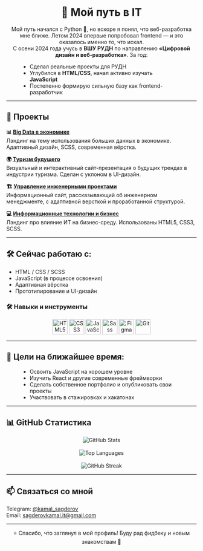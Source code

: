 <div style="max-width: 700px; margin: 0 auto;">

<h1 align="center">🚀 Мой путь в IT</h1>

<p align="center">
Мой путь начался с Python 🐍, но вскоре я понял, что веб-разработка мне ближе. Летом 2024 впервые попробовал frontend — и это оказалось именно то, что искал.<br>
С осени 2024 года учусь в <strong>ВШУ РУДН</strong> по направлению <strong>«Цифровой дизайн и веб-разработка»</strong>. За год:
</p>

<ul style="max-width: 400px; margin: 0 auto; padding-left: 20px;">
  <li>Сделал реальные проекты для РУДН</li>
  <li>Углубился в <strong>HTML/CSS</strong>, начал активно изучать <strong>JavaScript</strong></li>
  <li>Постепенно формирую сильную базу как frontend-разработчик</li>
</ul>

---

## 💼 Проекты

**📊 [Big Data в экономике](https://sagderovkamalit.github.io/big-data-economics)**  
Лэндинг на тему использования больших данных в экономике. Адаптивный дизайн, SCSS, современная вёрстка.

**🌍 [Туризм будущего](https://sagderovkamalit.github.io/future-tourism)**  
Визуальный и интерактивный сайт-презентация о будущих трендах в индустрии туризма. Сделан с уклоном в UI-дизайн.

**🏗️ [Управление инженерными проектами](https://sagderovkamalit.github.io/engineering-management)**  
Информационный сайт, рассказывающий об инженерном менеджменте, с адаптивной версткой и проработанной структурой.

**💻 [Информационные технологии и бизнес](https://sagderovkamalit.github.io/it)**  
Лэндинг про влияние ИТ на бизнес-среду. Использованы HTML5, CSS3, SCSS.

---

## 🛠️ Сейчас работаю с:

- HTML / CSS / SCSS  
- JavaScript (в процессе освоения)  
- Адаптивная вёрстка  
- Прототипирование и UI-дизайн

### 🛠️ Навыки и инструменты

<p align="center">
  <img src="https://cdn.jsdelivr.net/gh/devicons/devicon/icons/html5/html5-original.svg" width="40" height="40" alt="HTML5" />
  <img src="https://cdn.jsdelivr.net/gh/devicons/devicon/icons/css3/css3-original.svg" width="40" height="40" alt="CSS3" />
  <img src="https://cdn.jsdelivr.net/gh/devicons/devicon/icons/javascript/javascript-original.svg" width="40" height="40" alt="JavaScript" />
  <img src="https://cdn.jsdelivr.net/gh/devicons/devicon/icons/sass/sass-original.svg" width="40" height="40" alt="Sass" />
  <img src="https://cdn.jsdelivr.net/gh/devicons/devicon/icons/figma/figma-original.svg" width="40" height="40" alt="Figma" />
  <img src="https://cdn.jsdelivr.net/gh/devicons/devicon/icons/git/git-original.svg" width="40" height="40" alt="Git" />
</p>

---

## 🎯 Цели на ближайшее время:

<ul style="max-width: 400px; margin: 0 auto; padding-left: 20px;">
  <li>Освоить JavaScript на хорошем уровне</li>
  <li>Изучить React и другие современные фреймворки</li>
  <li>Сделать собственное портфолио и опубликовать свои проекты</li>
  <li>Участвовать в стажировках и хакатонах</li>
</ul>

---

## 📊 GitHub Статистика

<p align="center">
  <img src="https://github-readme-stats.vercel.app/api?username=SagderovKamalIT&show_icons=true&theme=radical" alt="GitHub Stats" /><br><br>
  <img src="https://github-readme-stats.vercel.app/api/top-langs/?username=SagderovKamalIT&layout=compact&theme=radical" alt="Top Languages" /><br><br>
  <img src="https://streak-stats.demolab.com?user=SagderovKamalIT&theme=radical" alt="GitHub Streak" />
</p>

---

## 📫 Связаться со мной

Telegram: [@kamal_sagderov](https://t.me/kamal_sagderov)  
Email: [sagderovkamal.it@gmail.com](mailto:sagderovkamal.it@gmail.com)

---

<p align="center">⭐️ Спасибо, что заглянул в мой профиль! Буду рад фидбеку и новым знакомствам 🤝</p>

</div>
